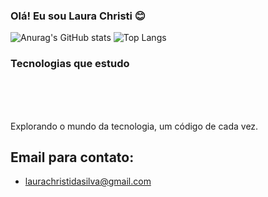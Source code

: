### Olá! Eu sou Laura Christi 😊

![Anurag's GitHub stats](https://github-readme-stats.vercel.app/api?username=laurachristi1&show_icons=true&theme=white)
![Top Langs](https://github-readme-stats.vercel.app/api/top-langs/?username=laurachristi1&layout=compact)

### Tecnologias que estudo

<div sytle="display: inline_block"><br/>
<img align="center"alt=""html5 src="https://img.shields.io/badge/HTML5-E34F26?style=for-the-badge&logo=html5&logoColor=white"/>
<img align="center"alt=""html5 src="https://img.shields.io/badge/CSS3-1572B6?style=for-the-badge&logo=css3&logoColor=white"/>
<img align="center"alt=""html5 src="https://img.shields.io/badge/JavaScript-F7DF1E?style=for-the-badge&logo=javascript&logoColor=black"/>
<img align="center"alt=""html5 src="https://img.shields.io/badge/Java-ED8B00?style=for-the-badge&logo=openjdk&logoColor=white"/>

</div><br/>

Explorando o mundo da tecnologia, um código de cada vez.

## Email para contato:
- laurachristidasilva@gmail.com

